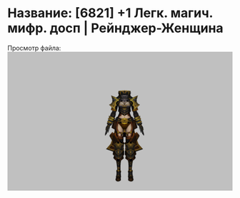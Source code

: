 # Название: [6821] +1 Легк. магич. мифр. досп | Рейнджер-Женщина

Просмотр файла:
![p030023.png](p030023.png)